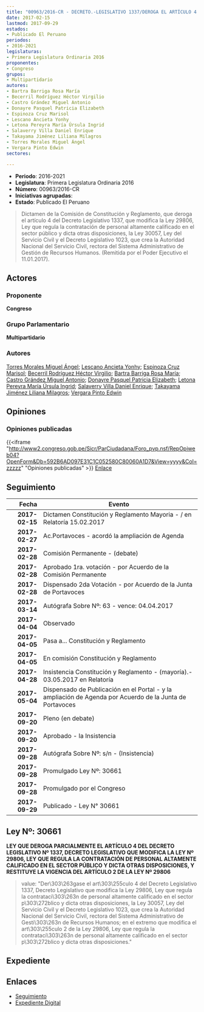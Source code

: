 ```yaml
---
title: "00963/2016-CR - DECRETO.-LEGISLATIVO 1337/DEROGA EL ARTÍCULO 4 DEL DECRETO LEGISLATIVO 1337, QUE MODIFICA LA LEY 29806, LEY QUE REGULA LA CONTRATACIÓN DE PERSONAL ALTAMENTE CALIFICADO EN EL SECTOR PÚBLICO Y DICTA OTRAS DISPOSICIONES."
date: 2017-02-15
lastmod: 2017-09-29
estados:
- Publicado El Peruano
periodos:
- 2016-2021
legislaturas:
- Primera Legislatura Ordinaria 2016
proponentes:
- Congreso
grupos:
- Multipartidario
autores:
- Bartra Barriga Rosa María
- Becerril Rodríguez Héctor Virgilio
- Castro Grández Miguel Antonio
- Donayre Pasquel Patricia Elizabeth
- Espinoza Cruz Marisol
- Lescano Ancieta Yonhy
- Letona Pereyra María Úrsula Ingrid
- Salaverry Villa Daniel Enrique
- Takayama Jiménez Liliana Milagros
- Torres Morales Miguel Ángel
- Vergara Pinto Edwin
sectores:

---
```

- **Periodo**: 2016-2021
- **Legislatura**: Primera Legislatura Ordinaria 2016
- **Número**: 00963/2016-CR
- **Iniciativas agrupadas**: 
- **Estado**: Publicado El Peruano

> Dictamen de la Comisión de Constitución y Reglamento, que deroga el artículo 4 del Decreto Legislativo 1337, que modifica la Ley 29806, Ley que regula la contratación de personal altamente calificado en el sector público y dicta otras disposiciones, la Ley 30057, Ley del Servicio Civil y el Decreto Legislativo 1023, que crea la Autoridad Nacional del Servicio Civil, rectora del Sistema Administrativo de Gestión de Recursos Humanos. (Remitida por el Poder Ejecutivo el 11.01.2017).


## Actores

### Proponente

**Congreso**

### Grupo Parlamentario

**Multipartidario**

### Autores

[Torres Morales Miguel Ángel](mailto:mailto:mtorresm@congreso.gob.pe); [Lescano Ancieta Yonhy](mailto:mailto:ylescano@congreso.gob.pe); [Espinoza Cruz Marisol](mailto:mailto:mespinozac@congreso.gob.pe); [Becerril Rodríguez Héctor Virgilio](mailto:mailto:hbecerril@congreso.gob.pe); [Bartra Barriga Rosa María](mailto:mailto:rbartra@congreso.gob.pe); [Castro Grández Miguel Antonio](mailto:mailto:macastro@congreso.gob.pe); [Donayre Pasquel Patricia Elizabeth](mailto:mailto:pdonayre@congreso.gob.pe); [Letona Pereyra María Úrsula Ingrid](mailto:mailto:mletona@congreso.gob.pe); [Salaverry Villa Daniel Enrique](mailto:mailto:dsalaverry@congreso.gob.pe); [Takayama Jiménez Liliana Milagros](mailto:mailto:ltakayama@congreso.gob.pe); [Vergara Pinto Edwin](mailto:mailto:evergara@congreso.gob.pe)

## Opiniones

### Opiniones publicadas

{{<iframe "http://www2.congreso.gob.pe/Sicr/ParCiudadana/Foro_pvp.nsf/RepOpiweb04?OpenForm&Db=592B6AD097E31C1C052580C80060A1D7&View=yyyy&Col=zzzzz" "Opiniones publicadas" >}}
[Enlace](http://www2.congreso.gob.pe/Sicr/ParCiudadana/Foro_pvp.nsf/RepOpiweb04?OpenForm&Db=592B6AD097E31C1C052580C80060A1D7&View=yyyy&Col=zzzzz)


## Seguimiento

| Fecha | Evento |
|------:|--------|
| **2017-02-15** | Dictamen Constitución y Reglamento Mayoria - / en Relatoría 15.02.2017 |
| **2017-02-27** | Ac.Portavoces - acordó la ampliación de Agenda |
| **2017-02-28** | Comisión Permanente - (debate) |
| **2017-02-28** | Aprobado 1ra. votación - por Acuerdo de la Comisión Permanente |
| **2017-02-28** | Dispensado 2da Votación - por Acuerdo de la Junta de Portavoces |
| **2017-03-14** | Autógrafa Sobre Nº: 63 - vence: 04.04.2017 |
| **2017-04-04** | Observado |
| **2017-04-05** | Pasa a... Constitución y Reglamento |
| **2017-04-05** | En comisión Constitución y Reglamento |
| **2017-04-28** | Insistencia Constitución y Reglamento - (mayoría).- 03.05.2017 en Relatoría |
| **2017-05-04** | Dispensado de Publicación en el Portal - y la ampliación de Agenda por Acuerdo de la Junta de Portavoces |
| **2017-09-20** | Pleno (en debate) |
| **2017-09-20** | Aprobado - la Insistencia |
| **2017-09-28** | Autógrafa Sobre Nº: s/n - (Insistencia) |
| **2017-09-28** | Promulgado Ley Nº: 30661 |
| **2017-09-28** | Promulgado por el Congreso |
| **2017-09-29** | Publicado - Ley N° 30661 |

## Ley Nº: 30661

**LEY QUE DEROGA PARCIALMENTE EL ARTÍCULO 4 DEL DECRETO LEGISLATIVO Nº 1337, DECRETO LEGISLATIVO QUE MODIFICA LA LEY Nº 29806, LEY QUE REGULA LA CONTRATACIÓN DE PERSONAL ALTAMENTE CALIFICADO EN EL SECTOR PÚBLICO Y DICTA OTRAS DISPOSICIONES, Y RESTITUYE LA VIGENCIA DEL ARTÍCULO 2 DE LA LEY Nº 29806**

> value: "Der\303\263gase el art\303\255culo 4 del Decreto Legislativo 1337, Decreto Legislativo que modifica la Ley 29806, Ley que regula la contrataci\303\263n de personal altamente calificado en el sector p\303\272blico y dicta otras disposiciones, la Ley 30057, Ley del Servicio Civil y el Decreto Legislativo 1023, que crea la Autoridad Nacional del Servicio Civil, rectora del Sistema Administrativo de Gesti\303\263n de Recursos Humanos; en el extremo que modifica el art\303\255culo 2 de la Ley 29806, Ley que regula la contrataci\303\263n de personal altamente calificado en el sector p\303\272blico y dicta otras disposiciones."


## Expediente

## Enlaces

- [Seguimiento](http://www2.congreso.gob.pe/Sicr/TraDocEstProc/CLProLey2016.nsf/f7fff46988ca05b1052578e100829cc7/de7ecc57d5ecde40052580c80060eff2?OpenDocument)
- [Expediente Digital](http://www2.congreso.gob.pe/Sicr/TraDocEstProc/Expvirt_2011.nsf/visbusqptramdoc1621/00963?opendocument)

